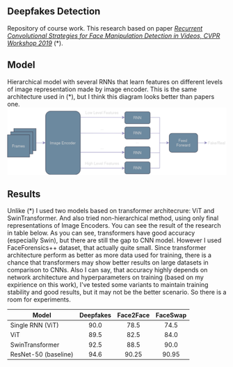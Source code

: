 ## Deepfakes Detection
Repository of course work. This research based on paper [*Recurrent Convolutional Strategies for Face Manipulation Detection in Videos, CVPR Workshop 2019*](https://arxiv.org/abs/1905.00582) (*).

## Model
Hierarchical model with several RNNs that learn features on different levels of image representation made by image encoder.
This is the same architecture used in (*), but I think this diagram looks better than papers one.
![](https://github.com/7embl4/deepfake-detection/blob/main/architecture.drawio.png)

## Results 
Unlike (*) I used two models based on transformer architecrure: ViT and SwinTransformer. And also tried non-hierarchical method, using only final representations of Image Encoders. You can see the result of the research in table below. 
As you can see, transformers have good accuracy (especially Swin), but there are still the gap to CNN model. However I used FaceForensics++ dataset, that actually quite small. 
Since transformer architecture perform as better as more data used for training, there is a chance that transformers may show better results on large datasets in comparison to CNNs. 
Also I can say, that accuracy highly depends on network architecture and hyperparameters on training (based on my expirience on this work), I've tested some variants to maintain training stability and good results, but it may not be the better scenario.
So there is a room for experiments.

| Model                | Deepfakes | Face2Face | FaceSwap |
| -------------------- | :-------: | :-------: | :------: |
| Single RNN (ViT)     |   90.0    |   78.5    |   74.5   |
| ViT                  |   89.5    |   82.5    |   84.0   |
| SwinTransformer      |   92.5    |   88.5    |   90.0   |
| ResNet-50 (baseline) |   94.6    |   90.25   |   90.95  |
